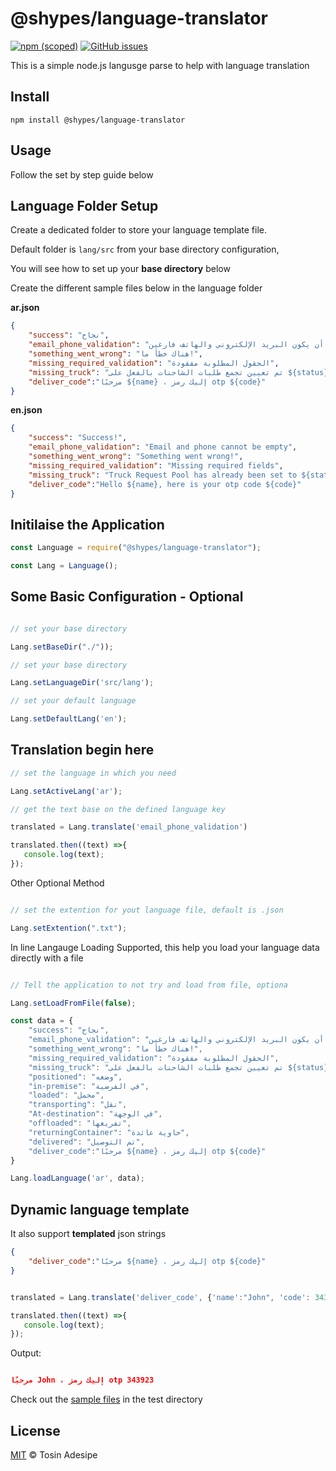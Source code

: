 # @shypes/language-translator

[![npm (scoped)](https://img.shields.io/npm/v/@shypes/language-translator.svg)](https://www.npmjs.com/package/@shypes/language-translator)
[![GitHub issues](https://img.shields.io/github/issues/Shypes/language-translator)](https://img.shields.io/github/issues/Shypes/language-translator)

This is a simple node.js langusge parse to help with language translation

## Install

```$
npm install @shypes/language-translator
```

## Usage

Follow the set by step guide below

## Language Folder Setup

Create a dedicated folder to store your language template file.

Default folder is `lang/src` from your base directory configuration, 

You will see how to set up your **base directory** below

Create the different sample files below in the language folder

**ar.json**

```json
{
    "success": "نجاح",
    "email_phone_validation": "لا يمكن أن يكون البريد الإلكتروني والهاتف فارغين",
    "something_went_wrong": "هناك خطأ ما!",
    "missing_required_validation": "الحقول المطلوبة مفقودة",
    "missing_truck": "تم تعيين تجمع طلبات الشاحنات بالفعل على ${status}",
    "deliver_code":"مرحبًا ${name} ، إليك رمز otp ${code}"
}
```

**en.json**

```json
{
    "success": "Success!",
    "email_phone_validation": "Email and phone cannot be empty",
    "something_went_wrong": "Something went wrong!",
    "missing_required_validation": "Missing required fields",
    "missing_truck": "Truck Request Pool has already been set to ${status}", 
    "deliver_code":"Hello ${name}, here is your otp code ${code}"
}
```

## Initilaise the Application

```js
const Language = require("@shypes/language-translator");

const Lang = Language();

```

## Some Basic Configuration - Optional

```js

// set your base directory

Lang.setBaseDir("./"));

// set your base directory

Lang.setLanguageDir('src/lang');

// set your default language

Lang.setDefaultLang('en');


```

## Translation begin here

```js
// set the language in which you need

Lang.setActiveLang('ar');

// get the text base on the defined language key

translated = Lang.translate('email_phone_validation')

translated.then((text) =>{
   console.log(text);
});

```

Other Optional Method

```js

// set the extention for yout language file, default is .json

Lang.setExtention(".txt");

```

In line Langauge Loading Supported, this help you load your language data directly with a file

```js

// Tell the application to not try and load from file, optiona

Lang.setLoadFromFile(false);

const data = {
    "success": "نجاح",
    "email_phone_validation": "لا يمكن أن يكون البريد الإلكتروني والهاتف فارغين",
    "something_went_wrong": "هناك خطأ ما!",
    "missing_required_validation": "الحقول المطلوبة مفقودة",
    "missing_truck": "تم تعيين تجمع طلبات الشاحنات بالفعل على ${status}",
    "positioned": "وضعه",
    "in-premise": "في الفرضية",
    "loaded": "محمل",
    "transporting": "نقل",
    "At-destination": "في الوجهة",
    "offloaded": "تفريغها",
    "returningContainer": "حاوية عائدة",
    "delivered": "تم التوصيل",
    "deliver_code":"مرحبًا ${name} ، إليك رمز otp ${code}"
}

Lang.loadLanguage('ar', data);

```

## Dynamic language template

It also support **templated** json strings


```json
{
    "deliver_code":"مرحبًا ${name} ، إليك رمز otp ${code}"
}
```

```js

translated = Lang.translate('deliver_code', {'name':"John", 'code': 343923} )

translated.then((text) =>{
   console.log(text);
});
```

Output:

```json

مرحبًا John ، إليك رمز otp 343923

```


Check out the [sample files](https://github.com/Shypes/language-translator/tree/master/test) in the test directory

## License

[MIT](LICENSE) © Tosin Adesipe
